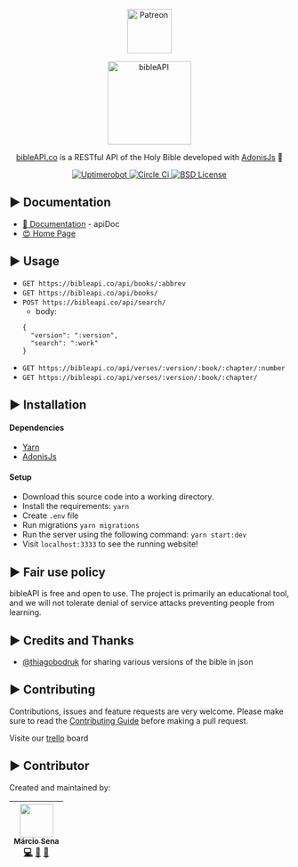 <p align="center">
  <a href="https://www.patreon.com/join/bibleapi" target="_blank">
    <img src="https://cdn-std.dprcdn.net/files/acc_649651/plrSCT" height="80" alt="Patreon">
  </a>
</p>
<p align="center">
  <img src="https://bibleapi.co/theme/images/brand.png" alt="bibleAPI" width="150">
</p>
<p align="center">
  <a href="https://bibleapi.co">bibleAPI.co</a> is a RESTful API of the Holy Bible  developed with <a href="https://adonisjs.com/">AdonisJs</a> 🚀
</p>

<p align="center">
  <a href="https://stats.uptimerobot.com/5PXmCNLM" title="Uptimerobot">
    <img src="https://img.shields.io/uptimerobot/ratio/m778918918-3e92c097147760ee39d02d36.svg" alt="Uptimerobot">
  </a>
  <a href="https://stats.uptimerobot.com/5PXmCNLM" title="Circle CI">
    <img src="https://circleci.com/gh/marciovsena/bibleapi.svg?style=shield&circle-token=d5991d37b216f8da35b279de6789085300b5c75e" alt="Circle Ci"/>
  </a>
  <a href="https://github.com/marciosena/bibleapi/master/LICENSE.rst" title="license">
    <img src="https://badgen.net/badge/license/BSD/blue" alt="BSD License">
  </a>
</p>

## ► Documentation

- [📘 Documentation](https://doc.bibleapi.co) - apiDoc
- [😍 Home Page](https://bibleapi.co)

## ► Usage

- `GET https://bibleapi.co/api/books/:abbrev`
- `GET https://bibleapi.co/api/books/`
- `POST https://bibleapi.co/api/search/`
  - body:
  ```
  {
    "version": ":version",
    "search": ":work"
  }
  ```
- `GET https://bibleapi.co/api/verses/:version/:book/:chapter/:number`
- `GET https://bibleapi.co/api/verses/:version/:book/:chapter/`

## ► Installation

#### Dependencies

- [Yarn](https://adonisjs.com/)
- [AdonisJs](https://adonisjs.com/)

#### Setup

- Download this source code into a working directory.
- Install the requirements: `yarn`
- Create `.env` file
- Run migrations `yarn migrations`
- Run the server using the following command: `yarn start:dev`
- Visit `localhost:3333` to see the running website!

## ► Fair use policy

bibleAPI is free and open to use. The project is primarily an educational tool, and we will not tolerate denial of service attacks preventing people from learning.

## ► Credits and Thanks

- [@thiagobodruk](https://github.com/thiagobodruk/) for sharing various versions of the bible in json

## ► Contributing

Contributions, issues and feature requests are very welcome.
Please make sure to read the [Contributing Guide](/CONTRIBUTING.md) before making a pull request.

Visite our [trello](https://trello.com/b/VPGRzM36/biblieapi) board

## ► Contributor

Created and maintained by:

<!-- prettier-ignore -->
| [<img src="https://avatars0.githubusercontent.com/u/3450717?s=460&v=4" width="60px;"/><br /><sub><b>Márcio Sena</b></sub>](https://github.com/marciovsena)<br />[💻](https://github.com/marciovsena/bibleapi/commits?author=marciovsena "Code") [📖](https://github.com/marciovsena/bibleapi/commits?author=marciovsena "Documentation") [🐛](https://github.com/marciovsena/bibleapi/issues?q=author%3Amarciovsena "Bug reports")
| :---: |
